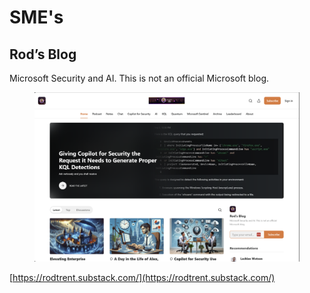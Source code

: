 # SME's

## Rod’s Blog

Microsoft Security and AI. This is not an official Microsoft blog.

<figure><img src="../.gitbook/assets/image (1) (1) (1) (1).png" alt=""><figcaption></figcaption></figure>

[https://rodtrent.substack.com/](https://rodtrent.substack.com/)
